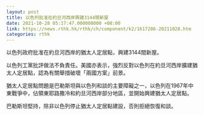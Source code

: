 ```yaml
---
layout: post
title: 以色列批准在約旦河西岸興建3144間新屋
date: 2021-10-28 05:17:47.000000000 +08:00
link: https://news.rthk.hk/rthk/ch/component/k2/1617286-20211028.htm
categories: rthk
---
```


以色列政府批准在約旦河西岸的猶太人定居點，興建3144間新屋。

以色列工黨批評做法不負責任。美國亦表示，強烈反對以色列在約旦河西岸擴建猶太人定居點，認為有關舉措破壞「兩國方案」前景。

猶太人定居點問題是巴勒斯坦與以色列和談的主要障礙之一，以色列在1967年中東戰爭中，佔領東耶路撒冷和約旦河西岸部分地區，並開始興建猶太人定居點。

巴勒斯坦堅持，除非以色列停止猶太人定居點建設，否則拒絕恢復和談。
